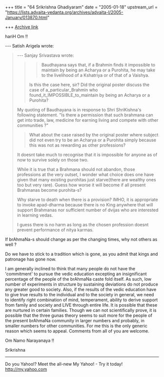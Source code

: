 +++
title = "64 Srikrishna Ghadiyaram"
date = "2005-01-18"
upstream_url = "https://lists.advaita-vedanta.org/archives/advaita-l/2005-January/013870.html"

+++
[Archive link](https://lists.advaita-vedanta.org/archives/advaita-l/2005-January/013870.html)

hariH Om !!

--- Satish Arigela <satisharigela at yahoo.com> wrote:

> 
> --- Sanjay Srivastava <sksrivastava68 at hotmail.com>
> wrote:
> > >Baudhayana says that, if a Brahmin finds it
> > impossible
> > >to maintain by being an Acharya or a Purohita, he
> > may
> > >take to the livelihood of a Kshatriya or of that
> of
> > a
> > >Vaishya.
> > 
> > Is this the case here, sir? Did the original
> poster
> > discuss the case of 
> > a_particular_Brahmin who
> > found_it_IMPOSSIBLE_to_maintain by being an
> Acharya 
> > or a Purohita? 
> 
> My quoting of Baudhayana is in response to Shri
> ShriKishna's following statement.
> "Is there a permission that such brahmana can get
> into
> trade, law, medicine for earning living and compete
> with other communities ?"
> 
> > What about the case raised by the
> > original poster where 
> > subject did not even try to be an Acharya or a
> > Purohita simply because this 
> > was not as rewarding as other professions?
> 
> It doesnt take much to recognise that it is
> impossible
> for anyone as of now to survive solely on those two.
> 
> While it is true that a Brahmana should not abandon,
> those professions at the very outset, I wonder what
> choice does one have given that many existing
> purohitas just starve(there are wealthy ones too but
> very rare). Guess how worse it will become if all
> present Brahmanas become purohita-s?
> 
> Why starve to death when there is a provision? IMHO,
> it is appropriate to invoke apad-dharma because
> there
> is no King anywhere that will support Brahmanas nor
> sufficient number of dvijas who are interested in
> learning vedas.
> 
> I guess there is no harm as long as the chosen
> profession doesnt prevent performance of nitya
> karmas.
> 

If brAhmaNa-s should change as per the changing times,
why not others as well ? 

Do we have to stick to a tradition which is gone, as
you admit that kings and patronage has gone now. 

I am generally inclined to think that many people do
not have the 'commitment' to pursue the vedic
education excepting an insignificant percentage of the
people of the brAhmaNa caste fold itself. As such, low
number of experiments in structure by sustaining
deviations do not produce any greater good to society.
Also, if the results of the  vedic education have to
give true results to the individual and to the society
in general, we need to identify right combination of
mind, temperament, ability to derive support from
family and society and LIVE through entire life. It is
possible that these are nurtured in certain families.
Though we can not scientifically prove, it is possible
that the three gunas theory seems to suit more for the
people of the present brAhmaNa community in larger
numbers and probably, in smaller numbers for other
communities. For me this is the only generic reason
which seems to appeal. Comments from all of you are
welcome.

Om Namo Narayanaya !!

Srikrishna




__________________________________ 
Do you Yahoo!? 
Meet the all-new My Yahoo! - Try it today! 
http://my.yahoo.com 



